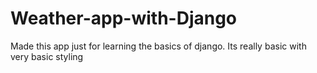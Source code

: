 # Weather-app-with-Django

Made this app just for learning the basics of django. Its really basic with very basic styling
